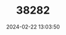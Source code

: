 ---
title: "38282"
category: "Inga cabelo"
draft: false
date: 2024-02-22 13:03:50
languages:
  Portuguese: ["Ingá Cabelo"]
---